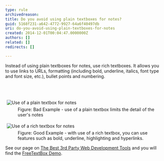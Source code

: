 ```yaml
---
type: rule
archivedreason: 
title: Do you avoid using plain textboxes for notes?
guid: 5168f231-a642-4772-9927-64a6f40497db
uri: do-you-avoid-using-plain-textboxes-for-notes
created: 2014-12-01T00:04:47.0000000Z
authors: []
related: []
redirects: []

---
```



<p>Instead of using plain textboxes for notes, use rich textboxes. It 
allows you to use links to URLs, formatting (including bold, underline, 
italics, font type and font size, etc.), bullet points and numbering.</p>
<br><excerpt class='endintro'></excerpt><br>
<p></p><dl class="badImage"><dt><img src="http&#58;//www.ssw.com.au/ssw/Standards/Rules/Images/BadNotes.jpg" alt="Use of a plain textbox for notes" style="margin&#58;5px;" /></dt><dd>Figure&#58; Bad Example - use of a plain textbox limits the detail of the user's notes</dd></dl><dl class="goodImage"><dt><img src="http&#58;//www.ssw.com.au/ssw/Standards/Rules/Images/GoodNotes.jpg" alt="Use of a rich textbox for notes" style="margin&#58;5px;" /></dt><dd>Figure&#58; Good Example - with use of a rich textbox, you can use features such as bold, underline, highlighting and hyperlinks.</dd></dl><p>See our page on <a href="http&#58;//www.ssw.com.au/ssw/Standards/DeveloperGeneral/WebdevelopmentToolsASPNET.aspx"> The Best 3rd Party Web Development Tools</a> and you will find the <a href="http&#58;//www.ssw.com.au/SSW/Redirect/freetextbox1.htm" class="external">FreeTextBox Demo</a>.</p>


